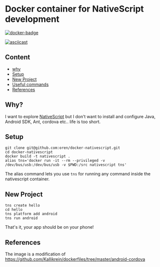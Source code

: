 # Docker container for NativeScript development

[![docker-badge](http://dockeri.co/image/oreng/nativescript)](https://registry.hub.docker.com/u/oreng/nativescript)

[![asciicast](https://asciinema.org/a/dknhnp2bufapfq05q5srkxkwn.png)](https://asciinema.org/a/dknhnp2bufapfq05q5srkxkwn)

## Content

* [why](#why)
* [Setup](#setup)
* [New Project](#new-project)
* [Useful commands](#useful-commands)
* [References](#references)

## Why?

I want to explore [NativeScript](https://www.nativescript.org) but I don't want to install and configure Java, Android SDK, Ant, cordova etc.. life is too short.

## Setup

    git clone git@github.com:oren/docker-nativescript.git
    cd docker-nativescript
    docker build -t nativescript .
    alias tns='docker run -it --rm --privileged -v /dev/bus/usb:/dev/bus/usb -v $PWD:/src nativescript tns'

The alias command lets you use `tns` for running any command inside the nativescript container.

## New Project

    tns create hello
    cd hello
    tns platform add android
    tns run android

That's it, your app should be on your phone!

## References

The image is a modification of https://github.com/Kallikrein/dockerfiles/tree/master/android-cordova
